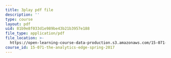 ```yaml
---
title: 3play pdf file
description: ''
type: course
layout: pdf
uid: 81b9e8f033d1e989be43b21b3957e188
file_type: application/pdf
file_location: >-
  https://open-learning-course-data-production.s3.amazonaws.com/15-071-the-analytics-edge-spring-2017/81b9e8f033d1e989be43b21b3957e188_2rnsbodsJVc.pdf
course_id: 15-071-the-analytics-edge-spring-2017
---
```

